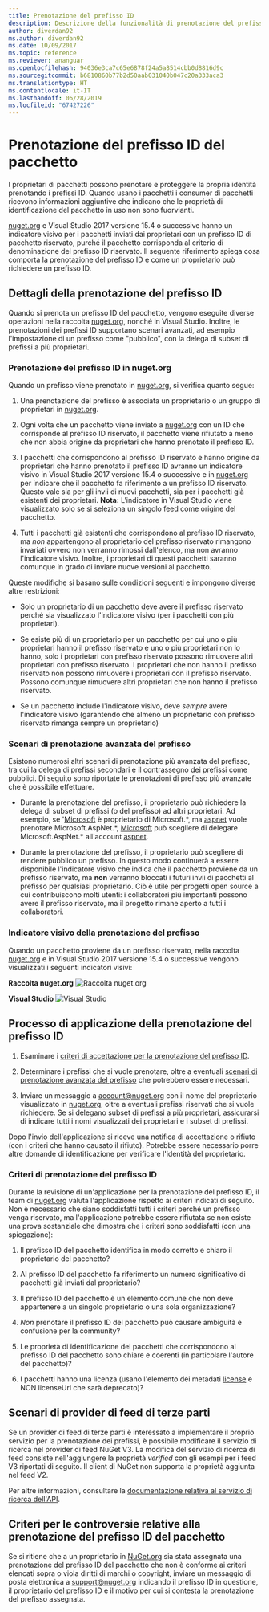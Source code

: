 ```yaml
---
title: Prenotazione del prefisso ID
description: Descrizione della funzionalità di prenotazione del prefisso ID del pacchetto e guida alla creazione.
author: diverdan92
ms.author: diverdan92
ms.date: 10/09/2017
ms.topic: reference
ms.reviewer: ananguar
ms.openlocfilehash: 94036e3ca7c65e6878f24a5a8514cbb0d8816d9c
ms.sourcegitcommit: b6810860b77b2d50aab031040b047c20a333aca3
ms.translationtype: HT
ms.contentlocale: it-IT
ms.lasthandoff: 06/28/2019
ms.locfileid: "67427226"
---
```

# <a name="package-id-prefix-reservation"></a>Prenotazione del prefisso ID del pacchetto

I proprietari di pacchetti possono prenotare e proteggere la propria identità prenotando i prefissi ID. Quando usano i pacchetti i consumer di pacchetti ricevono informazioni aggiuntive che indicano che le proprietà di identificazione del pacchetto in uso non sono fuorvianti. 

[nuget.org](https://www.nuget.org/) e Visual Studio 2017 versione 15.4 o successive hanno un indicatore visivo per i pacchetti inviati dai proprietari con un prefisso ID di pacchetto riservato, purché il pacchetto corrisponda al criterio di denominazione del prefisso ID riservato. Il seguente riferimento spiega cosa comporta la prenotazione del prefisso ID e come un proprietario può richiedere un prefisso ID.

## <a name="id-prefix-reservation-details"></a>Dettagli della prenotazione del prefisso ID

Quando si prenota un prefisso ID del pacchetto, vengono eseguite diverse operazioni nella raccolta [nuget.org](https://www.nuget.org/), nonché in Visual Studio. Inoltre, le prenotazioni dei prefissi ID supportano scenari avanzati, ad esempio l'impostazione di un prefisso come "pubblico", con la delega di subset di prefissi a più proprietari.

### <a name="id-prefix-reservation-on-nugetorg"></a>Prenotazione del prefisso ID in nuget.org

Quando un prefisso viene prenotato in [nuget.org](https://www.nuget.org/), si verifica quanto segue:

1. Una prenotazione del prefisso è associata un proprietario o un gruppo di proprietari in [nuget.org](https://www.nuget.org/).

1. Ogni volta che un pacchetto viene inviato a [nuget.org](https://www.nuget.org/) con un ID che corrisponde al prefisso ID riservato, il pacchetto viene rifiutato a meno che non abbia origine da proprietari che hanno prenotato il prefisso ID.

1. I pacchetti che corrispondono al prefisso ID riservato e hanno origine da proprietari che hanno prenotato il prefisso ID avranno un indicatore visivo in Visual Studio 2017 versione 15.4 o successive e in [nuget.org](https://www.nuget.org/) per indicare che il pacchetto fa riferimento a un prefisso ID riservato. Questo vale sia per gli invii di nuovi pacchetti, sia per i pacchetti già esistenti dei proprietari. **Nota:** L'indicatore in Visual Studio viene visualizzato solo se si seleziona un singolo feed come origine del pacchetto.

1. Tutti i pacchetti già esistenti che corrispondono al prefisso ID riservato, ma *non* appartengono al proprietario del prefisso riservato rimangono invariati ovvero non verranno rimossi dall'elenco, ma non avranno l'indicatore visivo. Inoltre, i proprietari di questi pacchetti saranno comunque in grado di inviare nuove versioni al pacchetto.

Queste modifiche si basano sulle condizioni seguenti e impongono diverse altre restrizioni:

- Solo un proprietario di un pacchetto deve avere il prefisso riservato perché sia visualizzato l'indicatore visivo (per i pacchetti con più proprietari).

- Se esiste più di un proprietario per un pacchetto per cui uno o più proprietari hanno il prefisso riservato e uno o più proprietari non lo hanno, solo i proprietari con prefisso riservato possono rimuovere altri proprietari con prefisso riservato. I proprietari che non hanno il prefisso riservato non possono rimuovere i proprietari con il prefisso riservato. Possono comunque rimuovere altri proprietari che non hanno il prefisso riservato.

- Se un pacchetto include l'indicatore visivo, deve *sempre* avere l'indicatore visivo (garantendo che almeno un proprietario con prefisso riservato rimanga sempre un proprietario)

### <a name="advanced-prefix-reservation-scenarios"></a>Scenari di prenotazione avanzata del prefisso

Esistono numerosi altri scenari di prenotazione più avanzata del prefisso, tra cui la delega di prefissi secondari e il contrassegno dei prefissi come pubblici. Di seguito sono riportate le prenotazioni di prefisso più avanzate che è possibile effettuare. 

- Durante la prenotazione del prefisso, il proprietario può richiedere la delega di subset di prefissi (o del prefisso) ad altri proprietari. Ad esempio, se '[Microsoft](https://www.nuget.org/profiles/microsoft) è proprietario di Microsoft.\*, ma [aspnet](https://www.nuget.org/profiles/aspnet) vuole prenotare Microsoft.AspNet.\*, [Microsoft](https://www.nuget.org/profiles/microsoft) può scegliere di delegare Microsoft.AspNet.\* all'account [aspnet](https://www.nuget.org/profiles/aspnet).

- Durante la prenotazione del prefisso, il proprietario può scegliere di rendere pubblico un prefisso. In questo modo continuerà a essere disponibile l'indicatore visivo che indica che il pacchetto proviene da un prefisso riservato, ma **non** verranno bloccati i futuri invii di pacchetti al prefisso per qualsiasi proprietario. Ciò è utile per progetti open source a cui contribuiscono molti utenti: i collaboratori più importanti possono avere il prefisso riservato, ma il progetto rimane aperto a tutti i collaboratori. 

### <a name="prefix-reservation-visual-indicator"></a>Indicatore visivo della prenotazione del prefisso

Quando un pacchetto proviene da un prefisso riservato, nella raccolta [nuget.org](https://www.nuget.org/) e in Visual Studio 2017 versione 15.4 o successive vengono visualizzati i seguenti indicatori visivi:

**Raccolta nuget.org**
![Raccolta nuget.org](media/nuget-gallery-reserved-prefix.png)

**Visual Studio**
![Visual Studio](media/visual-studio-reserved-prefix.png)

## <a name="id-prefix-reservation-application-process"></a>Processo di applicazione della prenotazione del prefisso ID

1. Esaminare i [criteri di accettazione per la prenotazione del prefisso ID](#id-prefix-reservation-criteria).

2. Determinare i prefissi che si vuole prenotare, oltre a eventuali [scenari di prenotazione avanzata del prefisso](#advanced-prefix-reservation-scenarios) che potrebbero essere necessari.

3. Inviare un messaggio a [account@nuget.org](mailto:account@nuget.org) con il nome del proprietario visualizzato in [nuget.org](https://www.nuget.org/), oltre a eventuali prefissi riservati che si vuole richiedere. Se si delegano subset di prefissi a più proprietari, assicurarsi di indicare tutti i nomi visualizzati dei proprietari e i subset di prefissi.

Dopo l'invio dell'applicazione si riceve una notifica di accettazione o rifiuto (con i criteri che hanno causato il rifiuto). Potrebbe essere necessario porre altre domande di identificazione per verificare l'identità del proprietario.

### <a name="id-prefix-reservation-criteria"></a>Criteri di prenotazione del prefisso ID

Durante la revisione di un'applicazione per la prenotazione del prefisso ID, il team di [nuget.org](https://www.nuget.org/) valuta l'applicazione rispetto ai criteri indicati di seguito. Non è necessario che siano soddisfatti tutti i criteri perché un prefisso venga riservato, ma l'applicazione potrebbe essere rifiutata se non esiste una prova sostanziale che dimostra che i criteri sono soddisfatti (con una spiegazione):

1. Il prefisso ID del pacchetto identifica in modo corretto e chiaro il proprietario del pacchetto?

1. Al prefisso ID del pacchetto fa riferimento un numero significativo di pacchetti già inviati dal proprietario?

1. Il prefisso ID del pacchetto è un elemento comune che non deve appartenere a un singolo proprietario o una sola organizzazione?

1. *Non* prenotare il prefisso ID del pacchetto può causare ambiguità e confusione per la community?

1. Le proprietà di identificazione dei pacchetti che corrispondono al prefisso ID del pacchetto sono chiare e coerenti (in particolare l'autore del pacchetto)?

1. I pacchetti hanno una licenza (usano l'elemento dei metadati [license](../reference/nuspec.md#license) e NON licenseUrl che sarà deprecato)?

## <a name="third-party-feed-provider-scenarios"></a>Scenari di provider di feed di terze parti

Se un provider di feed di terze parti è interessato a implementare il proprio servizio per la prenotazione dei prefissi, è possibile modificare il servizio di ricerca nel provider di feed NuGet V3. La modifica del servizio di ricerca di feed consiste nell'aggiungere la proprietà *verified* con gli esempi per i feed V3 riportati di seguito. Il client di NuGet non supporta la proprietà aggiunta nel feed V2.

Per altre informazioni, consultare la [documentazione relativa al servizio di ricerca dell'API](../api/search-query-service-resource.md).

## <a name="package-id-prefix-reservation-dispute-policy"></a>Criteri per le controversie relative alla prenotazione del prefisso ID del pacchetto
Se si ritiene che a un proprietario in [NuGet.org](https://www.nuget.org) sia stata assegnata una prenotazione del prefisso ID del pacchetto che non è conforme ai criteri elencati sopra o viola diritti di marchi o copyright, inviare un messaggio di posta elettronica a [support@nuget.org](mailto:support@nuget.org) indicando il prefisso ID in questione, il proprietario del prefisso ID e il motivo per cui si contesta la prenotazione del prefisso assegnata.


